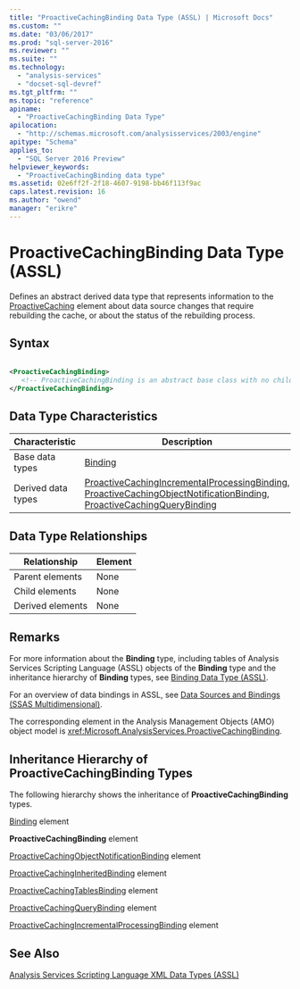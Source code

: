 ```yaml
---
title: "ProactiveCachingBinding Data Type (ASSL) | Microsoft Docs"
ms.custom: ""
ms.date: "03/06/2017"
ms.prod: "sql-server-2016"
ms.reviewer: ""
ms.suite: ""
ms.technology: 
  - "analysis-services"
  - "docset-sql-devref"
ms.tgt_pltfrm: ""
ms.topic: "reference"
apiname: 
  - "ProactiveCachingBinding Data Type"
apilocation: 
  - "http://schemas.microsoft.com/analysisservices/2003/engine"
apitype: "Schema"
applies_to: 
  - "SQL Server 2016 Preview"
helpviewer_keywords: 
  - "ProactiveCachingBinding data type"
ms.assetid: 02e6ff2f-2f18-4607-9198-bb46f113f9ac
caps.latest.revision: 16
ms.author: "owend"
manager: "erikre"
---
```

# ProactiveCachingBinding Data Type (ASSL)
  Defines an abstract derived data type that represents information to the [ProactiveCaching](../../../analysis-services/scripting/objects/proactivecaching-element-assl.md) element about data source changes that require rebuilding the cache, or about the status of the rebuilding process.  
  
## Syntax  
  
```xml  
  
<ProactiveCachingBinding>  
   <!-- ProactiveCachingBinding is an abstract base class with no child elements -->  
</ProactiveCachingBinding>  
```  
  
## Data Type Characteristics  
  
|Characteristic|Description|  
|--------------------|-----------------|  
|Base data types|[Binding](../../../analysis-services/scripting/data-type/binding-data-type-assl.md)|  
|Derived data types|[ProactiveCachingIncrementalProcessingBinding](../../../analysis-services/scripting/data-type/proactivecachingincrementalprocessingbinding-data-type-assl.md), [ProactiveCachingObjectNotificationBinding](../../../analysis-services/scripting/data-type/proactivecachingobjectnotificationbinding-data-type-assl.md), [ProactiveCachingQueryBinding](../../../analysis-services/scripting/data-type/proactivecachingquerybinding-data-type-assl.md)|  
  
## Data Type Relationships  
  
|Relationship|Element|  
|------------------|-------------|  
|Parent elements|None|  
|Child elements|None|  
|Derived elements|None|  
  
## Remarks  
 For more information about the **Binding** type, including tables of Analysis Services Scripting Language (ASSL) objects of the **Binding** type and the inheritance hierarchy of **Binding** types, see [Binding Data Type &#40;ASSL&#41;](../../../analysis-services/scripting/data-type/binding-data-type-assl.md).  
  
 For an overview of data bindings in ASSL, see [Data Sources and Bindings &#40;SSAS Multidimensional&#41;](../../../analysis-services/multidimensional-models/data-sources-and-bindings-ssas-multidimensional.md).  
  
 The corresponding element in the Analysis Management Objects (AMO) object model is <xref:Microsoft.AnalysisServices.ProactiveCachingBinding>.  
  
## Inheritance Hierarchy of ProactiveCachingBinding Types  
 The following hierarchy shows the inheritance of **ProactiveCachingBinding** types.  
  
 [Binding](../../../analysis-services/scripting/data-type/binding-data-type-assl.md) element  
  
 **ProactiveCachingBinding** element  
  
 [ProactiveCachingObjectNotificationBinding](../../../analysis-services/scripting/data-type/proactivecachingobjectnotificationbinding-data-type-assl.md) element  
  
 [ProactiveCachingInheritedBinding](../../../analysis-services/scripting/data-type/proactivecachinginheritedbinding-data-type-assl.md) element  
  
 [ProactiveCachingTablesBinding](../../../analysis-services/scripting/data-type/proactivecachingtablesbinding-data-type-assl.md) element  
  
 [ProactiveCachingQueryBinding](../../../analysis-services/scripting/data-type/proactivecachingquerybinding-data-type-assl.md) element  
  
 [ProactiveCachingIncrementalProcessingBinding](../../../analysis-services/scripting/data-type/proactivecachingincrementalprocessingbinding-data-type-assl.md) element  
  
## See Also  
 [Analysis Services Scripting Language XML Data Types &#40;ASSL&#41;](../../../analysis-services/scripting/data-type/analysis-services-scripting-language-xml-data-types-assl.md)  
  
  